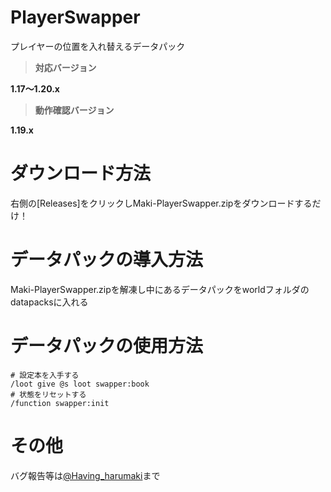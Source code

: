 # PlayerSwapper
プレイヤーの位置を入れ替えるデータパック

> **対応バージョン**

**1.17～1.20.x**

> **動作確認バージョン**

**1.19.x**


# ダウンロード方法
右側の[Releases]をクリックしMaki-PlayerSwapper.zipをダウンロードするだけ！

# データパックの導入方法
Maki-PlayerSwapper.zipを解凍し中にあるデータパックをworldフォルダのdatapacksに入れる

# データパックの使用方法
```
# 設定本を入手する
/loot give @s loot swapper:book
# 状態をリセットする
/function swapper:init
```

# その他
バグ報告等は[@Having_harumaki](https://twitter.com/Having_harumaki)まで

